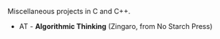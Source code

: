Miscellaneous projects in C and C++.

* AT - __Algorithmic Thinking__ (Zingaro, from No Starch Press)
